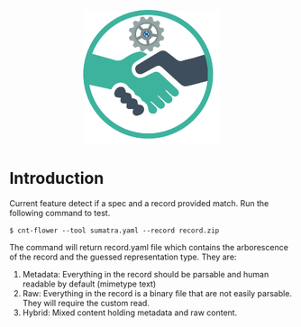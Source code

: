 <p align="center">
    <img src="https://raw.githubusercontent.com/usnistgov/contracts/master/contracts.png"
         height="240"
         alt="Contracts logo"
         class="inline">
</p>

# Introduction

Current feature detect if a spec and a record provided match.
Run the following command to test.

    $ cnt-flower --tool sumatra.yaml --record record.zip

The command will return record.yaml file which contains the arborescence
of the record and the guessed representation type.
They are:

1. Metadata: Everything in the record should be parsable and human readable by default (mimetype text)
2. Raw: Everything in the record is a binary file that are not easily parsable. They will require the custom read.
3. Hybrid: Mixed content holding metadata and raw content.
